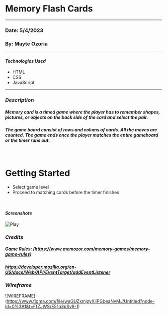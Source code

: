 # Memory Flash Cards
---



### Date: 5/4/2023
### By: Mayte Ozoria

---
#### **_Technologies Used_**

- HTML
- CSS
- JavaScript







---
### **_Description_**
##### Memory card is a timed game where the player has to remember shapes, pictures, or objects on the back side of the card and select the pair.
##### The game board consist of rows and colums of cards. All the moves are counted. The game ends once the player matches the entire gameboard or the timer runs out. 


<br>


# Getting Started
- Select game level 
- Proceed to matching cards before the timer finishes

</br>

#### **_Screenshots_**
![Play](https://allma.si/blog/wp-content/uploads/2022/02/flipping-cards-in-memory-game.gif)


### **_Credits_**
##### Game Rules: (https://www.memozor.com/memory-games/memory-game-rules)
##### https://developer.mozilla.org/en-US/docs/Web/API/EventTarget/addEventListener

### **_Wireframe_**
![WIREFRAME]:(https://www.figma.com/file/waGUZxmjzyXiIPGbeaNvMJ/Untitled?node-id=0%3A1&t=FfZJWSrE51q3pSv9-1)